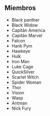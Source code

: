 ## Miembros

- Black panther
- Black Widow
- Capitán America
- Capitán Marvel
- Falcon
- Hank Pym
- Hawkeye
- Hulk
- Iron Man
- Luke Cage
- QuickSilver
- Scarlet Witch
- Spider Woman
- Thor
- Vision
- Wasp
- Antman
- Nick Fury
